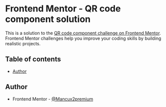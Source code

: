 # Frontend Mentor - QR code component solution

This is a solution to the [QR code component challenge on Frontend Mentor](https://www.frontendmentor.io/challenges/qr-code-component-iux_sIO_H). Frontend Mentor challenges help you improve your coding skills by building realistic projects. 

## Table of contents

- [Author](#author)

## Author

- Frontend Mentor - [@Mancux2premium](https://www.frontendmentor.io/profile/Mancux2premium)


